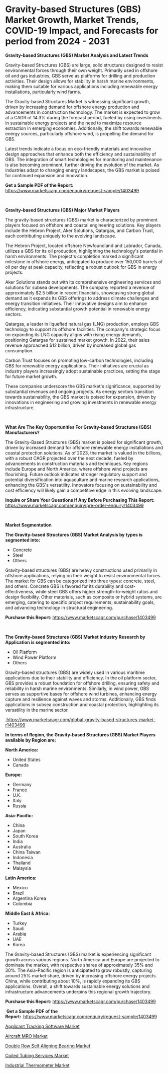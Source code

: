 <p><h1>Gravity-based Structures (GBS) Market Growth, Market Trends, COVID-19 Impact, and Forecasts for period from 2024 - 2031</h1></p><p><strong>Gravity-based Structures (GBS) Market Analysis and Latest Trends</strong></p>
<p><p>Gravity-based Structures (GBS) are large, solid structures designed to resist environmental forces through their own weight. Primarily used in offshore oil and gas industries, GBS serve as platforms for drilling and production activities. Their design allows for stability in harsh marine environments, making them suitable for various applications including renewable energy installations, particularly wind farms.</p><p>The Gravity-based Structures Market is witnessing significant growth, driven by increasing demand for offshore energy production and advancements in construction technology. The market is expected to grow at a CAGR of 14.3% during the forecast period, fueled by rising investments in sustainable energy projects and the need to maximize resource extraction in emerging economies. Additionally, the shift towards renewable energy sources, particularly offshore wind, is propelling the demand for GBS.</p><p>Latest trends indicate a focus on eco-friendly materials and innovative design approaches that enhance both the efficiency and sustainability of GBS. The integration of smart technologies for monitoring and maintenance is also becoming prominent, further driving the evolution of the market. As industries adapt to changing energy landscapes, the GBS market is poised for continued expansion and innovation.</p></p>
<p><strong>Get a Sample PDF of the Report:&nbsp;</strong> <a href="https://www.marketscagr.com/enquiry/request-sample/1403499?utm_campaign=1576&utm_medium=2&utm_source=Github&utm_content=ia&utm_term=23102024&utm_id=gravity-based-structures-gbs">https://www.marketscagr.com/enquiry/request-sample/1403499</a></p>
<p>&nbsp;</p>
<p><strong>Gravity-based Structures (GBS) Major Market Players</strong></p>
<p><p>The gravity-based structures (GBS) market is characterized by prominent players focused on offshore and coastal engineering solutions. Key players include the Hebron Project, Aker Solutions, Qatargas, and Carbon Trust, each contributing uniquely to the evolving landscape.</p><p>The Hebron Project, located offshore Newfoundland and Labrador, Canada, utilizes a GBS for its oil production, highlighting the technology's potential in harsh environments. The project's completion marked a significant milestone in offshore energy, anticipated to produce over 150,000 barrels of oil per day at peak capacity, reflecting a robust outlook for GBS in energy projects.</p><p>Aker Solutions stands out with its comprehensive engineering services and solutions for subsea developments. The company reported a revenue of approximately $2.5 billion in recent financials, showcasing strong global demand as it expands its GBS offerings to address climate challenges and energy transition initiatives. Their innovative designs aim to enhance efficiency, indicating substantial growth potential in renewable energy sectors.</p><p>Qatargas, a leader in liquefied natural gas (LNG) production, employs GBS technology to support its offshore facilities. The company's strategic focus on expanding its LNG capacity aligns with rising energy demands, positioning Gatargas for sustained market growth. In 2022, their sales revenue approached $12 billion, driven by increased global gas consumption.</p><p>Carbon Trust focuses on promoting low-carbon technologies, including GBS for renewable energy applications. Their initiatives are crucial as industry players increasingly adopt sustainable practices, setting the stage for future market growth.</p><p>These companies underscore the GBS market's significance, supported by substantial revenues and ongoing projects. As energy sectors transition towards sustainability, the GBS market is poised for expansion, driven by innovations in engineering and growing investments in renewable energy infrastructure.</p></p>
<p>&nbsp;</p>
<p><strong>What Are The Key Opportunities For Gravity-based Structures (GBS) Manufacturers?</strong></p>
<p><p>The Gravity-Based Structures (GBS) market is poised for significant growth, driven by increased demand for offshore renewable energy installations and coastal protection solutions. As of 2023, the market is valued in the billions, with a robust CAGR projected over the next decade, fueled by advancements in construction materials and techniques. Key regions include Europe and North America, where offshore wind projects are flourishing. Future outlook indicates stronger regulatory support and potential diversification into aquaculture and marine research applications, enhancing the GBS's versatility. Innovators focusing on sustainability and cost efficiency will likely gain a competitive edge in this evolving landscape.</p></p>
<p><strong>Inquire or Share Your Questions If Any Before Purchasing This Report:</strong> <a href="https://www.marketscagr.com/enquiry/pre-order-enquiry/1403499?utm_campaign=1576&utm_medium=2&utm_source=Github&utm_content=ia&utm_term=23102024&utm_id=gravity-based-structures-gbs">https://www.marketscagr.com/enquiry/pre-order-enquiry/1403499</a></p>
<p>&nbsp;</p>
<p><strong>Market Segmentation</strong></p>
<p><strong>The Gravity-based Structures (GBS) Market Analysis by types is segmented into:</strong></p>
<p><ul><li>Concrete</li><li>Steel</li><li>Others</li></ul></p>
<p><p>Gravity-based structures (GBS) are heavy constructions used primarily in offshore applications, relying on their weight to resist environmental forces. The market for GBS can be categorized into three types: concrete, steel, and others. Concrete GBS is favored for its durability and cost-effectiveness, while steel GBS offers higher strength-to-weight ratios and design flexibility. Other materials, such as composite or hybrid systems, are emerging, catering to specific project requirements, sustainability goals, and advancing technology in structural engineering.</p></p>
<p><strong>Purchase this Report:&nbsp;</strong><a href="https://www.marketscagr.com/purchase/1403499?utm_campaign=1576&utm_medium=2&utm_source=Github&utm_content=ia&utm_term=23102024&utm_id=gravity-based-structures-gbs">https://www.marketscagr.com/purchase/1403499</a></p>
<p>&nbsp;</p>
<p><strong>The Gravity-based Structures (GBS) Market Industry Research by Application is segmented into:</strong></p>
<p><ul><li>Oil Platform</li><li>Wind Power Platform</li><li>Others</li></ul></p>
<p><p>Gravity-based structures (GBS) are widely used in various maritime applications due to their stability and efficiency. In the oil platform sector, GBS provides a robust foundation for offshore drilling, ensuring safety and reliability in harsh marine environments. Similarly, in wind power, GBS serves as supportive bases for offshore wind turbines, enhancing energy capture and resilience against waves and storms. Additionally, GBS finds applications in subsea construction and coastal protection, highlighting its versatility in the marine sector.</p></p>
<p><a href="https://www.marketscagr.com/global-gravity-based-structures-market-r1403499?utm_campaign=1576&utm_medium=2&utm_source=Github&utm_content=ia&utm_term=23102024&utm_id=gravity-based-structures-gbs">&nbsp;https://www.marketscagr.com/global-gravity-based-structures-market-r1403499</a></p>
<p><strong>In terms of Region, the Gravity-based Structures (GBS) Market Players available by Region are:</strong></p>
<p>
    <p> <strong> North America: </strong>
        <ul>
            <li>United States</li>
            <li>Canada</li>
        </ul>
        </p> 
    <p> <strong> Europe: </strong>
        <ul>
            <li>Germany</li>
            <li>France</li>
            <li>U.K.</li>
            <li>Italy</li>
            <li>Russia</li>
        </ul>
        </p> 
    <p> <strong> Asia-Pacific: </strong>
        <ul>
            <li>China</li>
            <li>Japan</li>
            <li>South Korea</li>
            <li>India</li>
            <li>Australia</li>
            <li>China Taiwan</li>
            <li>Indonesia</li>
            <li>Thailand</li>
            <li>Malaysia</li>
        </ul>
        </p> 
    <p> <strong> Latin America: </strong>
        <ul>
            <li>Mexico</li>
            <li>Brazil</li>
            <li>Argentina Korea</li>
            <li>Colombia</li>
        </ul>
        </p> 
    <p> <strong> Middle East & Africa: </strong>
        <ul>
            <li>Turkey</li>
            <li>Saudi</li>
            <li>Arabia</li>
            <li>UAE</li>
            <li>Korea</li>
        </ul>
    </p>
    </p>
<p><p>The Gravity-based Structures (GBS) market is experiencing significant growth across various regions. North America and Europe are projected to dominate the market, with respective shares of approximately 35% and 30%. The Asia-Pacific region is anticipated to grow robustly, capturing around 25% market share, driven by increasing offshore energy projects. China, while contributing about 10%, is rapidly expanding its GBS applications. Overall, a shift towards sustainable energy solutions and infrastructure advancements underpins this regional growth trajectory.</p></p>
<p><strong>Purchase this Report: </strong><a href="https://www.marketscagr.com/purchase/1403499?utm_campaign=1576&utm_medium=2&utm_source=Github&utm_content=ia&utm_term=23102024&utm_id=gravity-based-structures-gbs">https://www.marketscagr.com/purchase/1403499</a></p>
<p>&nbsp;<strong>Get a Sample PDF of the Report:&nbsp;&nbsp;</strong><a href="https://www.marketscagr.com/enquiry/request-sample/1403499?utm_campaign=1576&utm_medium=2&utm_source=Github&utm_content=ia&utm_term=23102024&utm_id=gravity-based-structures-gbs">https://www.marketscagr.com/enquiry/request-sample/1403499</a></p>
<p><strong></strong></p>
<p><p><a href="https://www.linkedin.com/pulse/pulse-applicant-tracking-software-rhythms-change-market-resonance-i9lec?utm_campaign=1576&utm_medium=2&utm_source=Github&utm_content=ia&utm_term=23102024&utm_id=gravity-based-structures-gbs">Applicant Tracking Software Market</a></p><p><a href="https://www.linkedin.com/pulse/aircraft-mro-market-outlook-share-analysis-growth-trends-forecasts-2e0zc?utm_campaign=1576&utm_medium=2&utm_source=Github&utm_content=ia&utm_term=23102024&utm_id=gravity-based-structures-gbs">Aircraft MRO Market</a></p><p><a href="https://issuu.com/reportprime-2/docs/double-row-self-aligning-bearing-ma_e6ec9f2b191743?utm_campaign=1576&utm_medium=2&utm_source=Github&utm_content=ia&utm_term=23102024&utm_id=gravity-based-structures-gbs">Double Row Self Aligning Bearing Market</a></p><p><a href="https://www.linkedin.com/pulse/coiled-tubing-services-market-strategic-insights-product-evolution-5hxsc?utm_campaign=1576&utm_medium=2&utm_source=Github&utm_content=ia&utm_term=23102024&utm_id=gravity-based-structures-gbs">Coiled Tubing Services Market</a></p><p><a href="https://issuu.com/reportprime-2/docs/industrial-thermometer-market-size-_94b01124d0c6e4?utm_campaign=1576&utm_medium=2&utm_source=Github&utm_content=ia&utm_term=23102024&utm_id=gravity-based-structures-gbs">Industrial Thermometer Market</a></p></p>